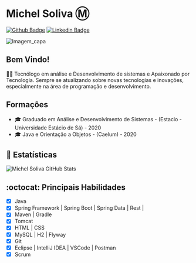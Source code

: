 # Michel Soliva :m:

[![Github Badge](https://img.shields.io/badge/-Github-000?style=flat-square&logo=Github&logoColor=white&link=https://github.com/solivamichel/)](https://github.com/solivamichel/)
[![Linkedin Badge](https://img.shields.io/badge/-LinkedIn-blue?style=flat-square&logo=Linkedin&logoColor=white&link=https://www.linkedin.com/in/michel-soliva-737508137/)](https://www.linkedin.com/in/michel-soliva-737508137/)

![Imagem_capa](https://media-exp1.licdn.com/dms/image/C4D16AQHaGkATPNkBgQ/profile-displaybackgroundimage-shrink_350_1400/0?e=1608768000&v=beta&t=cub14vKlfKYQfnd4gkKfPXo8S3UCVoRvYfSNYa4NGeY)

## Bem Vindo!
:man_technologist: Tecnólogo em análise e Desenvolvimento de sistemas e Apaixonado por Tecnologia. Sempre
se atualizando sobre novas tecnologias e inovações, especialmente na área de programação e
desenvolvimento.

## Formações
- 🎓 Graduado em Análise e Desenvolvimento de Sistemas - (Estacio - Universidade Estácio de Sá) - 2020
- 🎓 Java e Orientação a Objetos - (Caelum) - 2020

## 💬 Estatísticas

![Michel Soliva GitHub Stats](https://github-readme-stats.vercel.app/api?username=solivamichel&show_icons=true)

## :octocat:  Principais Habilidades
- [x] Java
- [x] Spring Framework | Spring Boot | Spring Data | Rest | 
- [x] Maven | Gradle 
- [x] Tomcat 
- [x] HTML | CSS
- [x] MySQL | H2 | Flyway
- [x] Git
- [x] Eclipse | IntelliJ IDEA | VSCode | Postman 
- [x] Scrum
